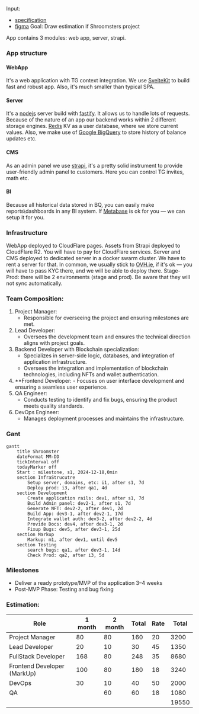 Input:
- [specification](https://docs.google.com/document/d/1IZzcRg6NO-mDrIsDPi13qCeaHP4KwKyD/edit?usp=drivesdk&ouid=100322526538225151495&rtpof=true&sd=true)
- [figma](https://www.figma.com/design/mXcwoapHmbHBFcuZKdJugr/Crypto-tapper)
Goal:
	Draw estimation if Shroomsters project

App contains 3 modules: web app, server, strapi.
### App structure

#### WebApp
It's a web application with TG context integration. We use [SvelteKit](https://svelte.dev/docs/kit/introduction) to build fast and robust app. Also, it's much smaller than typical SPA.
#### Server
It's a [nodejs](https://nodejs.org/en) server build with [fastify](https://fastify.dev/). It allows us to handle lots of requests. Because of the nature of an app our backend works within 2 different storage engines. [Redis](https://redis.io) KV as a user database, where we store current values. Also, we make use of [Google BigQuery](https://cloud.google.com/bigquery?hl=en) to store history of balance updates etc.
#### CMS
As an admin panel we use [strapi](https://strapi.io), it's a pretty solid instrument to provide user-friendly admin panel to customers. Here you can control TG invites, math etc.
#### BI
Because all historical data stored in BQ, you can easily make reports\dashboards in any BI system. If [Metabase](https://metabase.com) is ok for you — we can setup it for you.

### Infrastructure
WebApp deployed to CloudFlare pages. Assets from Strapi deployed to CloudFlare R2. You will have to pay for CloudFlare services.
Server and CMS deployed to dedicated server in a docker swarm cluster. We have to rent a server for that. In common, we usually stick to [OVH.ie](https://fastify.dev/), if it's ok — you will have to pass KYC there, and we will be able to deploy there.
Stage-Prod: there will be 2 environments (stage and prod). Be aware that they will not sync automatically.

### Team Composition:
1.  Project Manager:
	- Responsible for overseeing the project and ensuring milestones are met.    
1.  Lead Developer:
    - Oversees the development team and ensures the technical direction aligns with project goals.
2.  Backend Developer with Blockchain specialization:
	-   Specializes in server-side logic, databases, and integration of application infrastructure.
	-   Oversees the integration and implementation of blockchain technologies, including NFTs and wallet authentication.
 1.  **Frontend Developer:
    -   Focuses on user interface development and ensuring a seamless user experience.  
3.  QA Engineer:
    - Conducts testing to identify and fix bugs, ensuring the product meets quality standards.
4.  DevOps Engineer:
	- Manages deployment processes and maintains the infrastructure.
### Gant
```mermaid
gantt
    title Shroomster
    dateFormat MM-DD
    tickInterval off
    todayMarker off
    Start : milestone, s1, 2024-12-18,0min
    section InfraStrucutre
        Setup server, domains, etc: i1, after s1, 7d
        Deploy prod: i3, after qa1, 4d
    section Development
        Create application rails: dev1, after s1, 7d
        Build Admin panel: dev2-1, after s1, 7d
        Generate NFT: dev2-2, after dev1, 2d
        Build App: dev3-1, after dev2-1, 17d
        Integrate wallet auth: dev3-2, after dev2-2, 4d
        Provide Docs: dev4, after dev3-1, 2d
        Fixup Bugs: dev5, after dev3-1, 25d
    section Markup
        Markup: m1, after dev1, until dev5
    section Testing
        search bugs: qa1, after dev3-1, 14d
        Check Prod: qa2, after i3, 5d
```
### Milestones
- Deliver a ready prototype/MVP of the application 3–4 weeks
- Post-MVP Phase: Testing and bug fixing
### Estimation:

| Role                        | 1 month | 2 month | Total | Rate | Total |
| --------------------------- | ------- | ------- | ----- | ---- | ----- |
| Project Manager             | 80      | 80      | 160   | 20   | 3200  |
| Lead Developer              | 20      | 10      | 30    | 45   | 1350  |
| FullStack Developer         | 168     | 80      | 248   | 35   | 8680  |
| Frontend Developer (MarkUp) | 100     | 80      | 180   | 18   | 3240  |
| DevOps                      | 30      | 10      | 40    | 50   | 2000  |
| QA                          |         | 60      | 60    | 18   | 1080  |
|                             |         |         |       |      | 19550 |

